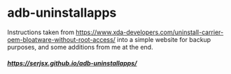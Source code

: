 # adb-uninstallapps
Instructions taken from https://www.xda-developers.com/uninstall-carrier-oem-bloatware-without-root-access/ into a simple website for backup purposes, and some additions from me at the end. 

##### https://serjsx.github.io/adb-uninstallapps/
